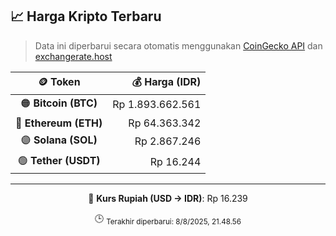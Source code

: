 

<!-- HARGA_KRIPTO -->
## 📈 Harga Kripto Terbaru

> Data ini diperbarui secara otomatis menggunakan [CoinGecko API](https://www.coingecko.com/) dan [exchangerate.host](https://exchangerate.host/)

<div align="center">

| 🪙 Token | 💰 Harga (IDR) |
|:------:|---------------:|
| 🟠 **Bitcoin (BTC)**   | Rp 1.893.662.561 |
| 🔵 **Ethereum (ETH)**  | Rp 64.363.342 |
| 🟣 **Solana (SOL)**    | Rp 2.867.246 |
| 🟢 **Tether (USDT)**   | Rp 16.244 |

---

💱 **Kurs Rupiah (USD → IDR)**: Rp 16.239

🕒 <sub>Terakhir diperbarui: 8/8/2025, 21.48.56</sub>

</div>
<!-- /HARGA_KRIPTO -->